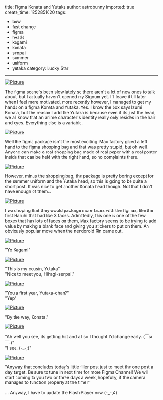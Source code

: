 title: Figma Konata and Yutaka
author: astrobunny
imported: true
create_time: 1252851620
tags:
- bow
- fast change
- figma
- heads
- kagami
- konata
- senpai
- summer
- uniform
- yutaka
category: Lucky Star
---
 [![](wp-uploads/2009/09/wpid-100-7804-500x375.jpg "Picture")](/images/wp-uploads/2009/09/wpid-100-7804.jpg)  
  
The figma scene's been slow lately so there aren't a lot of new ones to talk about, but I actually haven't opened my Signum yet. I'll leave it till later when I feel more motivated, more recently however, I managed to get my hands on a figma Konata and Yutaka. Yes. I know the box says Izumi Konata, but the reason I add the Yutaka is because even if its just the head, we all know that an anime character's identity really only resides in the hair and eyes. Everything else is a variable.  
<!--more-->  
 [![](wp-uploads/2009/09/wpid-100-7812-500x375.jpg "Picture")](/images/wp-uploads/2009/09/wpid-100-7812.jpg)  
  
Well the figma package isn't the most exciting. Max factory glued a left hand to the figma shopping bag and that was pretty stupid, but oh well. Anyone can make a real shopping bag made of real paper with a real poster inside that can be held with the right hand, so no complaints there.  
  
 [![](wp-uploads/2009/09/wpid-100-7816-500x666.jpg "Picture")](/images/wp-uploads/2009/09/wpid-100-7816.jpg)  
  
However, minus the shopping bag, the package is pretty boring except for the summer uniform and the Yutaka head, so this is going to be quite a short post. It was nice to get another Konata head though. Not that I don't have enough of them...  
  
 [![](wp-uploads/2009/09/wpid-100-7819-500x375.jpg "Picture")](/images/wp-uploads/2009/09/wpid-100-7819.jpg)  
  
I was hoping that they would package more faces with the figmas, like the first Haruhi that had like 3 faces. Admittedly, this one is one of the few boxes that has lots of faces on them, Max factory seems to be trying to add value by making a blank face and giving you stickers to put on them. An obviously popular move when the nendoroid Rin came out.  
  
 [![](wp-uploads/2009/09/wpid-100-7820-500x375.jpg "Picture")](/images/wp-uploads/2009/09/wpid-100-7820.jpg)  
  
"Yo Kagami"  
  
 [![](wp-uploads/2009/09/wpid-100-7826-500x375.jpg "Picture")](/images/wp-uploads/2009/09/wpid-100-7826.jpg)  
  
"This is my cousin, Yutaka"  
"Nice to meet you, Hiiragi-senpai."  
  
 [![](wp-uploads/2009/09/wpid-100-7828-500x375.jpg "Picture")](/images/wp-uploads/2009/09/wpid-100-7828.jpg)  
  
"You a first year, Yutaka-chan?"  
"Yep"  
  
 [![](wp-uploads/2009/09/wpid-100-7821-500x375.jpg "Picture")](/images/wp-uploads/2009/09/wpid-100-7821.jpg)  
  
"By the way, Konata."  
  
 [![](wp-uploads/2009/09/wpid-100-7822-500x375.jpg "Picture")](/images/wp-uploads/2009/09/wpid-100-7822.jpg)  
  
"Ah well you see, its getting hot and all so I thought I'd change early. (￣ω￣.)"  
"I see. (-\_-;)"  
  
 [![](wp-uploads/2009/09/wpid-100-7831-500x375.jpg "Picture")](/images/wp-uploads/2009/09/wpid-100-7831.jpg)  
  
"Anyway that concludes today's little filler post just to meet the one post a day target. Be sure to tune in next time for more Figma Channel! We will start coming to you two or three days a week, hopefully, if the camera manages to function properly at the time!"  
  
... Anyway, I have to update the Flash Player now (-\_-メ)